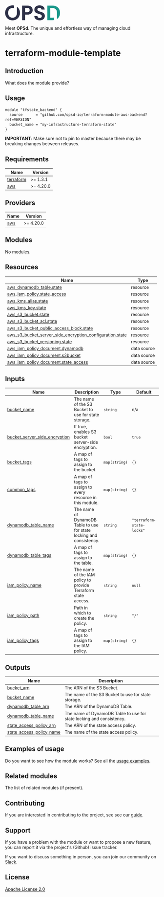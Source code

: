 <a href="https://www.opsd.io" target="_blank"><img alt="OPSd" src=".github/img/OPSD_logo.svg" width="180px"></a>

Meet **OPSd**. The unique and effortless way of managing cloud infrastructure.

# terraform-module-template

## Introduction

What does the module provide?

## Usage

```hcl
module "tfstate_backend" {
  source      = "github.com/opsd-io/terraform-module-aws-backend?ref=VERSION"
  bucket_name = "my-infrastructure-terraform-state"
}
```

**IMPORTANT**: Make sure not to pin to master because there may be breaking changes between releases.

<!-- BEGIN_TF_DOCS -->
## Requirements

| Name | Version |
|------|---------|
| <a name="requirement_terraform"></a> [terraform](#requirement\_terraform) | >= 1.3.1 |
| <a name="requirement_aws"></a> [aws](#requirement\_aws) | >= 4.20.0 |

## Providers

| Name | Version |
|------|---------|
| <a name="provider_aws"></a> [aws](#provider\_aws) | >= 4.20.0 |

## Modules

No modules.

## Resources

| Name | Type |
|------|------|
| [aws_dynamodb_table.state](https://registry.terraform.io/providers/hashicorp/aws/latest/docs/resources/dynamodb_table) | resource |
| [aws_iam_policy.state_access](https://registry.terraform.io/providers/hashicorp/aws/latest/docs/resources/iam_policy) | resource |
| [aws_kms_alias.state](https://registry.terraform.io/providers/hashicorp/aws/latest/docs/resources/kms_alias) | resource |
| [aws_kms_key.state](https://registry.terraform.io/providers/hashicorp/aws/latest/docs/resources/kms_key) | resource |
| [aws_s3_bucket.state](https://registry.terraform.io/providers/hashicorp/aws/latest/docs/resources/s3_bucket) | resource |
| [aws_s3_bucket_acl.state](https://registry.terraform.io/providers/hashicorp/aws/latest/docs/resources/s3_bucket_acl) | resource |
| [aws_s3_bucket_public_access_block.state](https://registry.terraform.io/providers/hashicorp/aws/latest/docs/resources/s3_bucket_public_access_block) | resource |
| [aws_s3_bucket_server_side_encryption_configuration.state](https://registry.terraform.io/providers/hashicorp/aws/latest/docs/resources/s3_bucket_server_side_encryption_configuration) | resource |
| [aws_s3_bucket_versioning.state](https://registry.terraform.io/providers/hashicorp/aws/latest/docs/resources/s3_bucket_versioning) | resource |
| [aws_iam_policy_document.dynamodb](https://registry.terraform.io/providers/hashicorp/aws/latest/docs/data-sources/iam_policy_document) | data source |
| [aws_iam_policy_document.s3bucket](https://registry.terraform.io/providers/hashicorp/aws/latest/docs/data-sources/iam_policy_document) | data source |
| [aws_iam_policy_document.state_access](https://registry.terraform.io/providers/hashicorp/aws/latest/docs/data-sources/iam_policy_document) | data source |

## Inputs

| Name | Description | Type | Default | Required |
|------|-------------|------|---------|:--------:|
| <a name="input_bucket_name"></a> [bucket\_name](#input\_bucket\_name) | The name of the S3 Bucket to use for state storage. | `string` | n/a | yes |
| <a name="input_bucket_server_side_encryption"></a> [bucket\_server\_side\_encryption](#input\_bucket\_server\_side\_encryption) | If true, enables S3 bucket server-side encryption. | `bool` | `true` | no |
| <a name="input_bucket_tags"></a> [bucket\_tags](#input\_bucket\_tags) | A map of tags to assign to the bucket. | `map(string)` | `{}` | no |
| <a name="input_common_tags"></a> [common\_tags](#input\_common\_tags) | A map of tags to assign to every resource in this module. | `map(string)` | `{}` | no |
| <a name="input_dynamodb_table_name"></a> [dynamodb\_table\_name](#input\_dynamodb\_table\_name) | The name of DynamoDB Table to use for state locking and consistency. | `string` | `"terraform-state-locks"` | no |
| <a name="input_dynamodb_table_tags"></a> [dynamodb\_table\_tags](#input\_dynamodb\_table\_tags) | A map of tags to assign to the table. | `map(string)` | `{}` | no |
| <a name="input_iam_policy_name"></a> [iam\_policy\_name](#input\_iam\_policy\_name) | The name of the IAM policy to provide Terraform state access. | `string` | `null` | no |
| <a name="input_iam_policy_path"></a> [iam\_policy\_path](#input\_iam\_policy\_path) | Path in which to create the policy. | `string` | `"/"` | no |
| <a name="input_iam_policy_tags"></a> [iam\_policy\_tags](#input\_iam\_policy\_tags) | A map of tags to assign to the IAM policy. | `map(string)` | `{}` | no |

## Outputs

| Name | Description |
|------|-------------|
| <a name="output_bucket_arn"></a> [bucket\_arn](#output\_bucket\_arn) | The ARN of the S3 Bucket. |
| <a name="output_bucket_name"></a> [bucket\_name](#output\_bucket\_name) | The name of the S3 Bucket to use for state storage. |
| <a name="output_dynamodb_table_arn"></a> [dynamodb\_table\_arn](#output\_dynamodb\_table\_arn) | The ARN of the DynamoDB Table. |
| <a name="output_dynamodb_table_name"></a> [dynamodb\_table\_name](#output\_dynamodb\_table\_name) | The name of DynamoDB Table to use for state locking and consistency. |
| <a name="output_state_access_policy_arn"></a> [state\_access\_policy\_arn](#output\_state\_access\_policy\_arn) | The ARN of the state access policy. |
| <a name="output_state_access_policy_name"></a> [state\_access\_policy\_name](#output\_state\_access\_policy\_name) | The name of the state access policy. |
<!-- END_TF_DOCS -->

## Examples of usage

Do you want to see how the module works? See all the [usage examples](examples).

## Related modules

The list of related modules (if present).

## Contributing

If you are interested in contributing to the project, see see our [guide](https://github.com/opsd-io/contribution).

## Support

If you have a problem with the module or want to propose a new feature, you can report it via the project's (Github) issue tracker.

If you want to discuss something in person, you can join our community on [Slack](https://join.slack.com/t/opsd-community/signup).

## License

[Apache License 2.0](LICENSE)
